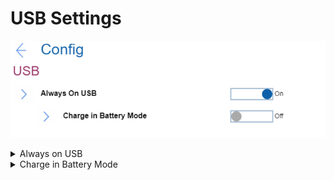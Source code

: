 # USB Settings #

![](./img/usb.png)

<details><summary>Always on USB</summary>

The USG ports can charge external device during low power states (standby, hibernate or power-off).
Note. If the system runs on battery mode, this works only in standby mode.
One of 2 Possible options:

1.	**On** - the USB ports are powered during low power states. Default.
2.	Off - USB ports are disabled during low power states.

| WMI Setting name | Values | Locked by SVP | AMD/Intel |
|:---|:---|:---|:---|
| AlwaysOnUSB | Disable, Enable | No | Both |

</details>

<details><summary>Charge in Battery Mode</summary>

Visible only if 'Always on USB' is Enabled.
One of 2 Possible options:

1.	On - Enables charging when system is in hibernate or power-off state and in battery mode.
2.	**Off** - Disables charging when system is in hibernate or power-off state and in battery mode. Default.

| WMI Setting name | Values | Locked by SVP | AMD/Intel |
|:---|:---|:---|:---|
| ChargeInBatteryMode | Disable, Enable | No | Both |

</details>
